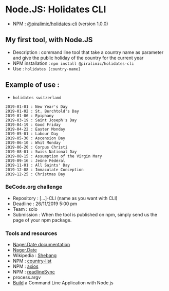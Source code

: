 # Node.JS: Holidates CLI
- NPM : [@piralimic/holidates-cli](https://www.npmjs.com/package/@piralimic/holidates-cli "holidates v1.0.0") (version 1.0.0)

## My first tool, with Node.JS
- Description : command line tool that take a country name as parameter and give the public holiday of the country for the current year
- NPM installation : `npm install @piralimic/holidates-cli`
- Use : `holidates [country-name]`

## Example of use :
- `holidates switzerland`
```
2019-01-01 : New Year's Day
2019-01-02 : St. Berchtold's Day
2019-01-06 : Epiphany
2019-03-19 : Saint Joseph's Day
2019-04-19 : Good Friday
2019-04-22 : Easter Monday
2019-05-01 : Labour Day
2019-05-30 : Ascension Day
2019-06-10 : Whit Monday
2019-06-20 : Corpus Christi
2019-08-01 : Swiss National Day
2019-08-15 : Assumption of the Virgin Mary
2019-09-16 : Jeûne Fédéral
2019-11-01 : All Saints' Day
2019-12-08 : Immaculate Conception
2019-12-25 : Christmas Day
```

### BeCode.org challenge
- Repository : [...]-CLI (name as you want with CLI)
- Deadline : 26/11/2019 5:00 pm
- Team : solo
- Submission : When the tool is published on npm, simply send us the page of your npm package.

### Tools and resources
- [Nager.Date documentation](https://date.nager.at/Api "API documentation")
- [Nager.Date](https://date.nager.at/ "Nager.Date")
- Wikipedia : [Shebang](https://en.wikipedia.org/wiki/Shebang_(Unix) "Shebang")
- NPM : [country-list](https://www.npmjs.com/package/country-list "NPM country-list")
- NPM : [axios](https://www.npmjs.com/package/axios "NPM axios")
- NPM : [readlineSync](https://www.npmjs.com/package/readline-sync "NPM readlineSync")
- process.argv
- [Build](https://developer.okta.com/blog/2019/06/18/command-line-app-with-nodejs "{okta}") a Command Line Application with Node.js
